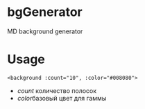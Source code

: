 # bgGenerator
MD background generator

# Usage

```<background :count="10", :color="#008080">```

- *count* количество полосок
- *color*базовый цвет для гаммы
